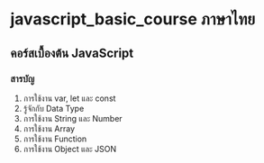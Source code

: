 # javascript_basic_course ภาษาไทย

## คอร์สเบื้องต้น JavaScript

### สารบัญ

1. การใช้งาน var, let และ const
2. รู้จักกับ Data Type
3. การใช้งาน String และ Number
4. การใช้งาน Array
5. การใช้งาน Function
6. การใช้งาน Object และ JSON